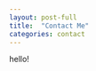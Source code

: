 ```yaml
---
layout: post-full
title:  "Contact Me"
categories: contact
---
```


<script>
    function updateBlogSidebar() {
        document.getElementsByClassName("sec-nav")[0].style.background = 'url("/assets/img/blog/header/{{ page.categories }}.png") center right';
        document.getElementById("nav-{{ page.categories }}").classList.add("activet-l")
    }
</script>

hello!